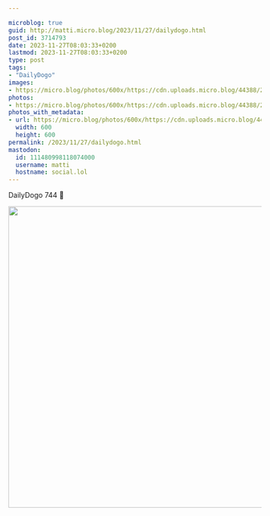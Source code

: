 ```yaml
---

microblog: true
guid: http://matti.micro.blog/2023/11/27/dailydogo.html
post_id: 3714793
date: 2023-11-27T08:03:33+0200
lastmod: 2023-11-27T08:03:33+0200
type: post
tags:
- "DailyDogo"
images:
- https://micro.blog/photos/600x/https://cdn.uploads.micro.blog/44388/2023/c52b07f4d0fd4562be419fa80abe0a93.jpg
photos:
- https://micro.blog/photos/600x/https://cdn.uploads.micro.blog/44388/2023/c52b07f4d0fd4562be419fa80abe0a93.jpg
photos_with_metadata:
- url: https://micro.blog/photos/600x/https://cdn.uploads.micro.blog/44388/2023/c52b07f4d0fd4562be419fa80abe0a93.jpg
  width: 600
  height: 600
permalink: /2023/11/27/dailydogo.html
mastodon:
  id: 111480998118074000
  username: matti
  hostname: social.lol
---
```

DailyDogo 744 🐶

<img src="/media/uploads/2023/c52b07f4d0fd4562be419fa80abe0a93.jpg" width="600" height="600" alt="" />
